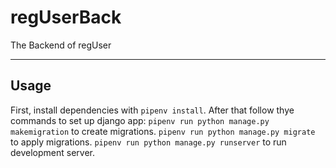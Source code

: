 # regUserBack

The Backend of regUser

---

## Usage

First, install dependencies with `pipenv install`.
After that follow thye commands to set up django app:
`pipenv run python manage.py makemigration` to create migrations.
`pipenv run python manage.py migrate` to apply migrations.
`pipenv run python manage.py runserver` to run development server.
